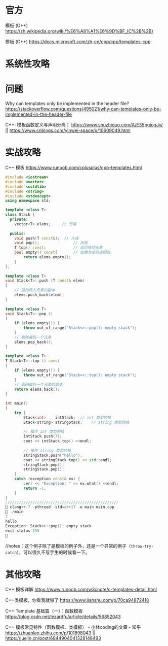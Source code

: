 
# 官方

模板 (C++) https://zh.wikipedia.org/wiki/%E6%A8%A1%E6%9D%BF_(C%2B%2B)

模板 (C++) https://docs.microsoft.com/zh-cn/cpp/cpp/templates-cpp

# 系统性攻略

# 问题

Why can templates only be implemented in the header file? https://stackoverflow.com/questions/495021/why-can-templates-only-be-implemented-in-the-header-file

C++: 模板函数定义与声明分离； https://www.shuzhiduo.com/A/E35pgjogJv/ || https://www.cnblogs.com/yinwei-space/p/10609049.html

# 实战攻略

C++ 模板 https://www.runoob.com/cplusplus/cpp-templates.html
```cpp
#include <iostream>
#include <vector>
#include <cstdlib>
#include <string>
#include <stdexcept>
using namespace std;

template <class T>
class Stack { 
  private: 
    vector<T> elems;     // 元素 
 
  public: 
    void push(T const&);  // 入栈
    void pop();               // 出栈
    T top() const;            // 返回栈顶元素
    bool empty() const{       // 如果为空则返回真。
        return elems.empty(); 
    } 
}; 
 
template <class T>
void Stack<T>::push (T const& elem) 
{ 
    // 追加传入元素的副本
    elems.push_back(elem);    
} 
 
template <class T>
void Stack<T>::pop () 
{ 
    if (elems.empty()) { 
        throw out_of_range("Stack<>::pop(): empty stack"); 
    }
    // 删除最后一个元素
    elems.pop_back();         
} 
 
template <class T>
T Stack<T>::top () const 
{ 
    if (elems.empty()) { 
        throw out_of_range("Stack<>::top(): empty stack"); 
    }
    // 返回最后一个元素的副本 
    return elems.back();      
} 
 
int main() 
{ 
    try { 
        Stack<int>    intStack;  // int 类型的栈 
        Stack<string> stringStack;    // string 类型的栈 
 
        // 操作 int 类型的栈 
        intStack.push(7); 
        cout << intStack.top() <<endl; 
 
        // 操作 string 类型的栈 
        stringStack.push("hello"); 
        cout << stringStack.top() << std::endl; 
        stringStack.pop(); 
        stringStack.pop(); 
    } 
    catch (exception const& ex) { 
        cerr << "Exception: " << ex.what() <<endl; 
        return -1;
    } 
}
//////////////////////////////////////////////////
 clang++-7 -pthread -std=c++17 -o main main.cpp
 ./main
7
hello
Exception: Stack<>::pop(): empty stack
exit status 255
 
```
//notes：这个例子除了是模板的例子外，还是一个异常的例子（`throw-try-catch`），可以很久不写手生的时候看一下。

# 其他攻略

C++ 模板详解 https://www.runoob.com/w3cnote/c-templates-detail.html

C++类模板，你看我就够了 https://www.jianshu.com/p/70ca94872418

C++ Template 基础篇（一）：函数模板 https://blog.csdn.net/lezardfu/article/details/56852043

C++ 模板常见特性（函数模板、类模板） - 小林coding的文章 - 知乎 https://zhuanlan.zhihu.com/p/101898043 || https://juejin.cn/post/6844904041328148493

